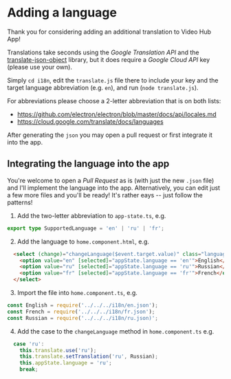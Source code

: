 # Adding a language

Thank you for considering adding an additional translation to Video Hub App!

Translations take seconds using the _Google Translation API_ and the [translate-json-object](https://github.com/KhaledMohamedP/translate-json-object) library, but it does require a _Google Cloud API_ key (please use your own).

Simply `cd i18n`, edit the `translate.js` file there to include your key and the target language abbreviation (e.g. `en`), and run (`node translate.js`).

For abbreviations please choose a 2-letter abbreviation that is on both lists:
- https://github.com/electron/electron/blob/master/docs/api/locales.md
- https://cloud.google.com/translate/docs/languages

After generating the `json` you may open a pull request or first integrate it into the app.

## Integrating the language into the app

You're welcome to open a _Pull Request_ as is (with just the new `.json` file) and I'll implement the language into the app. Alternatively, you can edit just a few more files and you'll be ready! It's rather eays -- just follow the patterns!

1. Add the two-letter abbreviation to `app-state.ts`, e.g.
```ts
export type SupportedLanguage = 'en' | 'ru' | 'fr';
```
2. Add the language to `home.component.html`, e.g.
```html
  <select (change)="changeLanguage($event.target.value)" class="languageDropDown">
    <option value="en" [selected]="appState.language == 'en'">English</option>
    <option value="ru" [selected]="appState.language == 'ru'">Russian</option>
    <option value="fr" [selected]="appState.language == 'fr'">French</option>
  </select>
```
3. Import the file into `home.component.ts`, e.g.
```ts
const English = require('../../../i18n/en.json');
const French = require('../../../i18n/fr.json');
const Russian = require('../../../i18n/ru.json)';
```
4. Add the case to the `changeLanguage` method in `home.component.ts` e.g.
```ts
  case 'ru':
    this.translate.use('ru');
    this.translate.setTranslation('ru', Russian);
    this.appState.language = 'ru';
    break;
```
